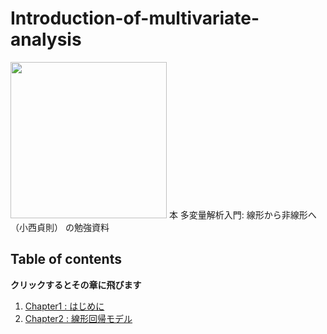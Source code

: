 # Introduction-of-multivariate-analysis
<img src="https://images-na.ssl-images-amazon.com/images/I/518fTo6T6CL._SX354_BO1,204,203,200_.jpg" width="250">
本 多変量解析入門: 線形から非線形へ（小西貞則） の勉強資料

## Table of contents
**クリックするとその章に飛びます**
1. <a href="https://kdrl.github.io/Introduction-of-multivariate-analysis/1/">Chapter1 : はじめに</a>
2. <a href="https://kdrl.github.io/Introduction-of-multivariate-analysis/2/">Chapter2 : 線形回帰モデル</a>

